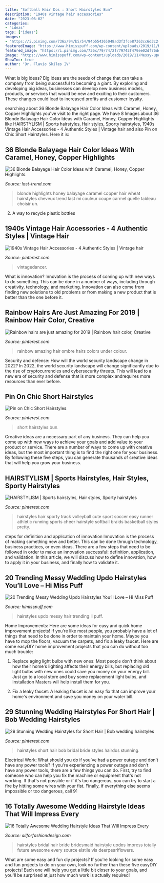```yaml
---
title: "Softball Hair Dos : Short Hairstyles Bun"
description: "1940s vintage hair accessories"
date: "2023-06-02"
categories:
- "ideas"
tags: ["ideas"]
images:
- "https://i.pinimg.com/736x/94/b5/54/94b554365048ad3f3fce87363cc6d3c2--wedding-hairdos-bridal-hairstyles.jpg"
featuredImage: "https://www.himisspuff.com/wp-content/uploads/2019/11/Messy-updo-wedding-hairstyles-for-long-hairtonyastylist-1.jpg"
featured_image: "https://i.pinimg.com/736x/79/74/2f/79742f479ee02df76ddc0971de3d32e9.jpg"
image: "https://www.himisspuff.com/wp-content/uploads/2019/11/Messy-updo-wedding-hairstyles-for-long-hairtonyastylist-1.jpg"
ShowToc: true
author: "Dr. Flavio Skiles IV"
---
```



What is big ideas?
Big ideas are the seeds of change that can take a company from being successful to becoming a giant. By exploring and developing big ideas, businesses can develop new business models, products, or services that would be new and exciting to their customers. These changes could lead to increased profits and customer loyalty.

	

		
searching about 36 Blonde Balayage Hair Color Ideas with Caramel, Honey, Copper Highlights you've visit to the right page. We have 8 Images about 36 Blonde Balayage Hair Color Ideas with Caramel, Honey, Copper Highlights like HAIRSTYLISM | Sports hairstyles, Hair styles, Sporty hairstyles, 1940s Vintage Hair Accessories - 4 Authentic Styles | Vintage hair and also Pin on Chic Short Hairstyles. Here it is:
		
    
## 36 Blonde Balayage Hair Color Ideas With Caramel, Honey, Copper Highlights

<img loading=lazy src="https://last-trend.com/uploads/posts/2016-10/1475865193_34.jpg" onerror="this.onerror=null;this.src='https://tse2.mm.bing.net/th?id=OIP.V5xCovN7NDj-UmyMOG72vwHaLH&amp;pid=15.1';" alt="36 Blonde Balayage Hair Color Ideas with Caramel, Honey, Copper Highlights">

_Source: last-trend.com_

>blonde highlights honey balayage caramel copper hair wheat hairstyles cheveux trend last mi couleur coupe carmel quelle tableau choisir un. 

	

2. A way to recycle plastic bottles 

    
## 1940s Vintage Hair Accessories - 4 Authentic Styles | Vintage Hair

<img loading=lazy src="https://i.pinimg.com/736x/79/74/2f/79742f479ee02df76ddc0971de3d32e9.jpg" onerror="this.onerror=null;this.src='https://tse2.mm.bing.net/th?id=OIP.zMKxh2bI0DRq6nAdDqpiuQHaN_&amp;pid=15.1';" alt="1940s Vintage Hair Accessories - 4 Authentic Styles | Vintage hair">

_Source: pinterest.com_

>vintagedancer. 

	

What is innovation?
Innovation is the process of coming up with new ways to do something. This can be done in a number of ways, including through creativity, technology, and marketing. Innovation can also come from finding new solutions to old problems or from making a new product that is better than the one before it.

    
## Rainbow Hairs Are Just Amazing For 2019 | Rainbow Hair Color, Creative

<img loading=lazy src="https://i.pinimg.com/736x/49/a7/18/49a718ab2ded28e515ed10e0aa22e16f.jpg" onerror="this.onerror=null;this.src='https://tse1.mm.bing.net/th?id=OIP.QFww7V4oHcP97eHTvd7K7gHaMu&amp;pid=15.1';" alt="Rainbow hairs are just amazing for 2019 | Rainbow hair color, Creative">

_Source: pinterest.com_

>rainbow amazing hair ombre hairs colors under colour. 

	

Security and defense: How will the world security landscape change in 2022?
In 2022, the world security landscape will change significantly due to the rise of cryptocurrencies and cybersecurity threats. This will lead to a new era of security and defense that is more complex andrequires more resources than ever before.

    
## Pin On Chic Short Hairstyles

<img loading=lazy src="https://i.pinimg.com/736x/d4/de/da/d4deda6afd5151f8e20c58aecf741dff--half-top-knot-half-up-bun.jpg" onerror="this.onerror=null;this.src='https://tse2.mm.bing.net/th?id=OIP.xdkkWe92zZyXHI26g8aS4wHaQ3&amp;pid=15.1';" alt="Pin on Chic Short Hairstyles">

_Source: pinterest.com_

>short hairstyles bun. 

	

Creative ideas are a necessary part of any business. They can help you come up with new ways to achieve your goals and add value to your product or service. There are a number of ways to come up with creative ideas, but the most important thing is to find the right one for your business. By following these five steps, you can generate thousands of creative ideas that will help you grow your business.

    
## HAIRSTYLISM | Sports Hairstyles, Hair Styles, Sporty Hairstyles

<img loading=lazy src="https://i.pinimg.com/736x/ae/2e/9f/ae2e9f6945e2840a8470f8aa05a978fb--basketball-hairstyles-sport-hairstyles.jpg" onerror="this.onerror=null;this.src='https://tse4.mm.bing.net/th?id=OIP.t-jyDl1SAe9nrDV4R1W5XgHaJ3&amp;pid=15.1';" alt="HAIRSTYLISM | Sports hairstyles, Hair styles, Sporty hairstyles">

_Source: pinterest.com_

>hairstyles hair sporty track volleyball cute sport soccer easy runner athletic running sports cheer hairstyle softball braids basketball styles pretty. 

	

steps for definition and application of innovation
Innovation is the process of making something new and better. This can be done through technology, business practices, or even ideas. There are a few steps that need to be followed in order to make an innovation successful: definition, application, and validation. In this article, we will discuss how to define innovation, how to apply it in your business, and finally how to validate it.

    
## 20 Trending Messy Wedding Updo Hairstyles You’ll Love – Hi Miss Puff

<img loading=lazy src="https://www.himisspuff.com/wp-content/uploads/2019/11/Messy-updo-wedding-hairstyles-for-long-hairtonyastylist-1.jpg" onerror="this.onerror=null;this.src='https://tse2.mm.bing.net/th?id=OIP.c25sV3xqSQU_gr-Enxa96wHaKl&amp;pid=15.1';" alt="20 Trending Messy Wedding Updo Hairstyles You’ll Love – Hi Miss Puff">

_Source: himisspuff.com_

>hairstyles updo messy hair trending ll puff. 

	

Home Improvements: Here are some ideas for easy and quick home improvement projects!
If you're like most people, you probably have a lot of things that need to be done in order to maintain your home. Maybe you have to mop the floors, vacuum the carpets, and fix a leaky faucet. Here are some easyDIY home improvement projects that you can do without too much trouble:
1. Replace aging light bulbs with new ones: Most people don't think about how their home's lighting affects their energy bills, but replacing old light bulbs with new ones could save you money on your energy bill. Just go to a local store and buy some replacement light bulbs, and Installation Masters will help install them for you.

2. Fix a leaky faucet: A leaking faucet is an easy fix that can improve your home's environment and save you money on your water bill.

    
## 29 Stunning Wedding Hairstyles For Short Hair | Bob Wedding Hairstyles

<img loading=lazy src="https://i.pinimg.com/736x/94/b5/54/94b554365048ad3f3fce87363cc6d3c2--wedding-hairdos-bridal-hairstyles.jpg" onerror="this.onerror=null;this.src='https://tse2.mm.bing.net/th?id=OIP.m3eGaCdC4v6WsObo19mmEgHaJ3&amp;pid=15.1';" alt="29 Stunning Wedding Hairstyles for Short Hair | Bob wedding hairstyles">

_Source: pinterest.com_

>hairstyles short hair bob bridal bride styles hairdos stunning. 

	

Electrical Work: What should you do if you’ve had a power outage and don’t have any power tools?
If you're experiencing a power outage and don't have any power tools, there are a few things you can do. First, try to find someone who can help you fix the machine or equipment that's not working. If that's not possible or if it's too dangerous, you can try to start a fire by hitting some wires with your fist. Finally, if everything else seems impossible or too dangerous, call 91
    
## 16 Totally Awesome Wedding Hairstyle Ideas That Will Impress Every

<img loading=lazy src="https://allforfashiondesign.com/wp-content/uploads/2016/09/ba-4-600x899.jpg" onerror="this.onerror=null;this.src='https://tse4.mm.bing.net/th?id=OIP.fOvgbJBexzskj2VAkCTiygHaLG&amp;pid=15.1';" alt="16 Totally Awesome Wedding Hairstyle Ideas That Will Impress Every">

_Source: allforfashiondesign.com_

>hairstyles bridal hair bride bridesmaid hairstyle updos impress totally future awesome every source elstile via deerpearlflowers. 

	

What are some easy and fun diy projects?
If you're looking for some easy and fun projects to do on your own, look no further than these five easyDIY projects! Each one will help you get a little bit closer to your goals, and you'll be surprised at just how much work is actually required!

